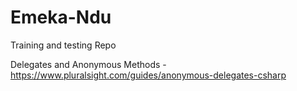 # Emeka-Ndu
Training and testing Repo

Delegates and Anonymous Methods - https://www.pluralsight.com/guides/anonymous-delegates-csharp

